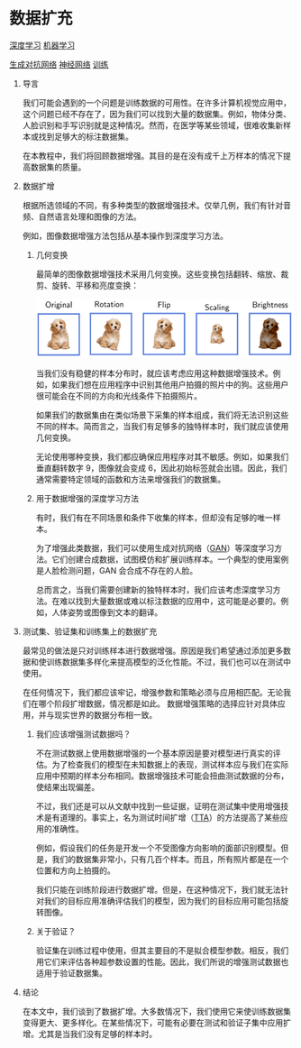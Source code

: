 # 数据扩充

[深度学习](https://www.baeldung.com/cs/category/ai/deep-learning) [机器学习](https://www.baeldung.com/cs/category/ai/ml)

[生成对抗网络](https://www.baeldung.com/cs/tag/gan) [神经网络](https://www.baeldung.com/cs/tag/neural-networks) [训练](https://www.baeldung.com/cs/tag/training)

1. 导言

    我们可能会遇到的一个问题是训练数据的可用性。在许多计算机视觉应用中，这个问题已经不存在了，因为我们可以找到大量的数据集。例如，物体分类、人脸识别和手写识别就是这种情况。然而，在医学等某些领域，很难收集新样本或找到足够大的标注数据集。

    在本教程中，我们将回顾数据增强。其目的是在没有成千上万样本的情况下提高数据集的质量。

2. 数据扩增

    根据所选领域的不同，有多种类型的数据增强技术。仅举几例，我们有针对音频、自然语言处理和图像的方法。

    例如，图像数据增强方法包括从基本操作到深度学习方法。

    1. 几何变换

        最简单的图像数据增强技术采用几何变换。这些变换包括翻转、缩放、裁剪、旋转、平移和亮度变换：

        ![利用几何变换增强数据](pic/AugmentData.webp)

        当我们没有稳健的样本分布时，就应该考虑应用这种数据增强技术。例如，如果我们想在应用程序中识别其他用户拍摄的照片中的狗。这些用户很可能会在不同的方向和光线条件下拍摄照片。

        如果我们的数据集由在类似场景下采集的样本组成，我们将无法识别这些不同的样本。简而言之，当我们有足够多的独特样本时，我们就应该使用几何变换。

        无论使用哪种变换，我们都应确保应用程序对其不敏感。例如，如果我们垂直翻转数字 9，图像就会变成 6，因此初始标签就会出错。因此，我们通常需要特定领域的函数和方法来增强我们的数据集。

    2. 用于数据增强的深度学习方法

        有时，我们有在不同场景和条件下收集的样本，但却没有足够的唯一样本。

        为了增强此类数据，我们可以使用生成对抗网络（[GAN](https://www.baeldung.com/cs/ml-gan-data-augmentation)）等深度学习方法。它们创建合成数据，试图模仿和扩展训练样本。一个典型的使用案例是人脸检测问题，GAN 会合成不存在的人脸。

        总而言之，当我们需要创建新的独特样本时，我们应该考虑深度学习方法。在难以找到大量数据或难以标注数据的应用中，这可能是必要的。例如，人体姿势或图像到文本的翻译。

3. 测试集、验证集和训练集上的数据扩充

    最常见的做法是只对训练样本进行数据增强。原因是我们希望通过添加更多数据和使训练数据集多样化来提高模型的泛化性能。不过，我们也可以在测试中使用。

    在任何情况下，我们都应该牢记，增强参数和策略必须与应用相匹配。无论我们在哪个阶段扩增数据，情况都是如此。 数据增强策略的选择应针对具体应用，并与现实世界的数据分布相一致。

    1. 我们应该增强测试数据吗？

        不在测试数据上使用数据增强的一个基本原因是要对模型进行真实的评估。为了检查我们的模型在未知数据上的表现，测试样本应与我们在实际应用中预期的样本分布相同。数据增强技术可能会扭曲测试数据的分布，使结果出现偏差。

        不过，我们还是可以从文献中找到一些证据，证明在测试集中使用增强技术是有道理的。事实上，名为测试时间扩增（[TTA](https://arxiv.org/abs/1409.1556)）的方法提高了某些应用的准确性。

        例如，假设我们的任务是开发一个不受图像方向影响的面部识别模型。但是，我们的数据集非常小，只有几百个样本。而且，所有照片都是在一个位置和方向上拍摄的。

        我们只能在训练阶段进行数据扩增。但是，在这种情况下，我们就无法针对我们的目标应用准确评估我们的模型，因为我们的目标应用可能包括旋转图像。

    2. 关于验证？

        验证集在训练过程中使用，但其主要目的不是拟合模型参数。相反，我们用它们来评估各种超参数设置的性能。因此，我们所说的增强测试数据也适用于验证数据集。

4. 结论

    在本文中，我们谈到了数据扩增。大多数情况下，我们使用它来使训练数据集变得更大、更多样化。在某些情况下，可能有必要在测试和验证子集中应用扩增。尤其是当我们没有足够的样本时。
